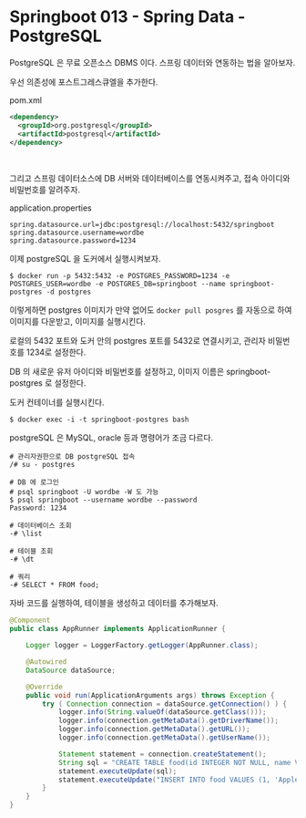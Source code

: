 # Springboot 013 - Spring Data - PostgreSQL





PostgreSQL 은 무료 오픈소스 DBMS 이다. 스프링 데이터와 연동하는 법을 알아보자.



우선 의존성에 포스트그레스큐엘을 추가한다.

pom.xml

```xml
<dependency>
  <groupId>org.postgresql</groupId>
  <artifactId>postgresql</artifactId>
</dependency>
```

<br />



그리고 스프링 데이터소스에 DB 서버와 데이터베이스를 연동시켜주고, 접속 아이디와 비밀번호를 알려주자.

application.properties

```shell
spring.datasource.url=jdbc:postgresql://localhost:5432/springboot
spring.datasource.username=wordbe
spring.datasource.password=1234
```



이제 postgreSQL 을 도커에서 실행시켜보자.

```shell
$ docker run -p 5432:5432 -e POSTGRES_PASSWORD=1234 -e POSTGRES_USER=wordbe -e POSTGRES_DB=springboot --name springboot-postgres -d postgres
```

이렇게하면 postgres 이미지가 만약 없어도 `docker pull posgres` 를 자동으로 하여 이미지를 다운받고, 이미지를 실행시킨다.

로컬의 5432 포트와 도커 안의 postgres 포트를 5432로 연결시키고, 관리자 비밀번호를 1234로 설정한다.

DB 의 새로운 유저 아이디와 비밀번호를 설정하고, 이미지 이름은 springboot-postgres 로 설정한다.



도커 컨테이너를 실행시킨다.

```shell
$ docker exec -i -t springboot-postgres bash
```



postgreSQL 은 MySQL, oracle 등과 명령어가 조금 다르다.

```shell
# 관리자권한으로 DB postgreSQL 접속
/# su - postgres

# DB 에 로그인
# psql springboot -U wordbe -W 도 가능
$ psql springboot --username wordbe --password
Password: 1234

# 데이터베이스 조회
-# \list

# 테이블 조회
-# \dt

# 쿼리
-# SELECT * FROM food;
```



자바 코드를 실행하여, 테이블을 생성하고 데이터를 추가해보자.

```java
@Component
public class AppRunner implements ApplicationRunner {

    Logger logger = LoggerFactory.getLogger(AppRunner.class);

    @Autowired
    DataSource dataSource;

    @Override
    public void run(ApplicationArguments args) throws Exception {
        try ( Connection connection = dataSource.getConnection() ) {
            logger.info(String.valueOf(dataSource.getClass()));
            logger.info(connection.getMetaData().getDriverName());
            logger.info(connection.getMetaData().getURL());
            logger.info(connection.getMetaData().getUserName());

            Statement statement = connection.createStatement();
            String sql = "CREATE TABLE food(id INTEGER NOT NULL, name VARCHAR(255), PRIMARY KEY (id))";
            statement.executeUpdate(sql);
            statement.executeUpdate("INSERT INTO food VALUES (1, 'Apple')");
        }
    }
}

```






























